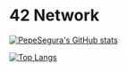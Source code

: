 # 42 Network

<!--
Badge 42:
<a href="https://www.42madrid.com/" target="_blank"><img src="https://badge42.vercel.app/api/v2/cl4vhf07q009309meq23tthiv/stats?cursusId=21&coalitionId=65" alt="psegura-'s 42 stats" /></a>
-->

[![PepeSegura's GitHub stats](https://github-readme-stats.vercel.app/api?username=PepeSegura&show_icons=true&theme=vue-dark)](https://profile.intra.42.fr/users/psegura-)

[![Top Langs](https://github-readme-stats.vercel.app/api/top-langs/?username=PepeSegura&layout=compact)](https://github.com/PepeSegura?tab=repositories)
